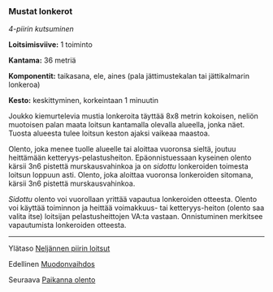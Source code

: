 ### Mustat lonkerot

*4-piirin kutsuminen*

**Loitsimisviive:** 1 toiminto

**Kantama:** 36 metriä

**Komponentit:** taikasana, ele, aines (pala jättimustekalan tai jättikalmarin lonkeroa)

**Kesto:** keskittyminen, korkeintaan 1 minuutin

Joukko kiemurtelevia mustia lonkeroita täyttää 8x8 metrin kokoisen, neliön muotoisen palan maata loitsun kantamalla olevalla alueella, jonka näet. Tuosta alueesta tulee loitsun keston ajaksi vaikeaa maastoa.

Olento, joka menee tuolle alueelle tai aloittaa vuoronsa sieltä, joutuu heittämään ketteryys-pelastusheiton. Epäonnistuessaan kyseinen olento kärsii 3n6 pistettä murskausvahinkoa ja on *sidottu* lonkeroiden toimesta loitsun loppuun asti. Olento, joka aloittaa vuoronsa lonkeroiden sitomana, kärsii 3n6 pistettä murskausvahinkoa.

*Sidottu* olento voi vuorollaan yrittää vapautua lonkeroiden otteesta. Olento voi käyttää toiminnon ja heittää voimakkuus- tai ketteryys-heiton (olento saa valita itse) loitsijan pelastusheittojen VA:ta vastaan. Onnistuminen merkitsee vapautumista lonkeroiden otteesta.

----

Ylätaso [Neljännen piirin loitsut](4_piirin_loitsut.md)

Edellinen [Muodonvaihdos](Muodonvaihdos.md)

Seuraava [Paikanna olento](Paikanna_olento.md)
